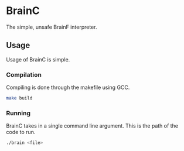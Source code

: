 # BrainC
The simple, unsafe BrainF interpreter.

## Usage
Usage of BrainC is simple.

### Compilation
Compiling is done through the makefile using GCC.

```sh
make build
```

### Running
BrainC takes in a single command line argument. This is the path of the code to run.

```sh
./brain <file>
```
